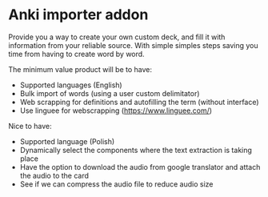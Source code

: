 <h1>Anki importer addon</h1>

Provide you a way to create your own custom deck, and fill it with information from your reliable source. With simple simples steps saving you time from having to create word by word.

The minimum value product will be to have:
* Supported languages (English)
* Bulk import of words (using a user custom delimitator)
* Web scrapping for definitions and autofilling the term (without interface)
* Use linguee for webscrapping (https://www.linguee.com/)

Nice to have:
* Supported language (Polish)
* Dynamically select the components where the text extraction is taking place
* Have the option to download the audio from google translator and attach the audio to the card
* See if we can compress the audio file to reduce audio size
